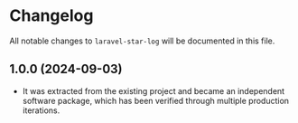 # Changelog

All notable changes to `laravel-star-log` will be documented in this file.


## 1.0.0 (2024-09-03)

- It was extracted from the existing project and became an independent software package, which has been verified through multiple production iterations.
